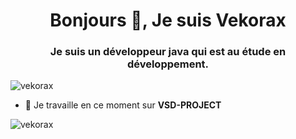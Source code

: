 <h1 align="center">Bonjours 👋, Je suis Vekorax</h1>
<h3 align="center">Je suis un développeur java qui est au étude en développement.</h3>

<p align="left"> <img src="https://komarev.com/ghpvc/?username=vekorax&label=Profile%20views&color=0e75b6&style=flat" alt="vekorax" /> </p>

- 🔭 Je travaille en ce moment sur **VSD-PROJECT**

<p><img align="center" src="https://github-readme-stats.vercel.app/api/top-langs?username=vekorax&show_icons=true&locale=en&layout=compact" alt="vekorax" /></p>

